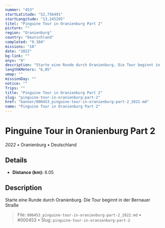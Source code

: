 ```yaml
---
nummer: "453"
startLatitude: "52,756491"
startLongitude: "13,245295"
titel: "Pinguine Tour in Oranienburg Part 2"
picture: ""
region: "Oranienburg"
country: "Deutschland"
completed: "9.384"
missions: "18"
date: "2022"
bg-link: ""
onyx: "0"
description: "Starte eine Runde durch Oranienburg. Die Tour beginnt in der Bernauer Straße"
lengthKMeters: "6,05"
umap: ""
missionDay: ""
notice: ""
Trips: ""
title: "Pinguine Tour in Oranienburg Part 2"
slug: "pinguine-tour-in-oranienburg-part-2"
href: "banner/000453_pinguine-tour-in-oranienburg-part-2_2022.md"
name: "Pinguine Tour in Oranienburg Part 2"
---
```

# Pinguine Tour in Oranienburg Part 2

*2022* • Oranienburg • Deutschland





## Details
- **Distance (km):** 6.05






## Description
Starte eine Runde durch Oranienburg. Die Tour beginnt in der Bernauer Straße




> File: `000453_pinguine-tour-in-oranienburg-part-2_2022.md` • #000453 • Slug: `pinguine-tour-in-oranienburg-part-2`
